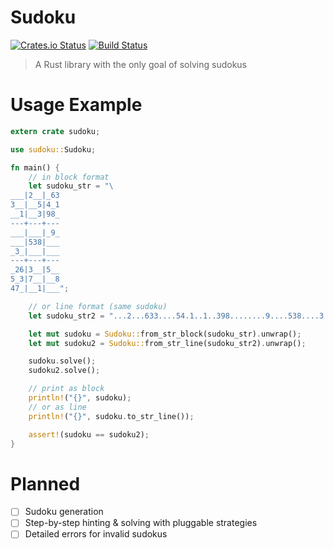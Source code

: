 Sudoku
======

[![Crates.io Status](http://meritbadge.herokuapp.com/sudoku)](https://crates.io/crates/sudoku) [![Build Status](https://travis-ci.org/Emerentius/sudoku.svg?branch=master)](https://travis-ci.org/Emerentius/sudoku)

> A Rust library with the only goal of solving sudokus

# Usage Example

```rust
extern crate sudoku;

use sudoku::Sudoku;

fn main() {
    // in block format
    let sudoku_str = "\
___|2__|_63
3__|__5|4_1
__1|__3|98_
---+---+---
___|___|_9_
___|538|___
_3_|___|___
---+---+---
_26|3__|5__
5_3|7__|__8
47_|__1|___";

    // or line format (same sudoku)
    let sudoku_str2 = "...2...633....54.1..1..398........9....538....3........263..5..5.37....847...1...";

    let mut sudoku = Sudoku::from_str_block(sudoku_str).unwrap();
    let mut sudoku2 = Sudoku::from_str_line(sudoku_str2).unwrap();

    sudoku.solve();
    sudoku2.solve();

    // print as block
    println!("{}", sudoku);
    // or as line
    println!("{}", sudoku.to_str_line());

    assert!(sudoku == sudoku2);
}
```

# Planned

- [ ] Sudoku generation
- [ ] Step-by-step hinting & solving with pluggable strategies
- [ ] Detailed errors for invalid sudokus
